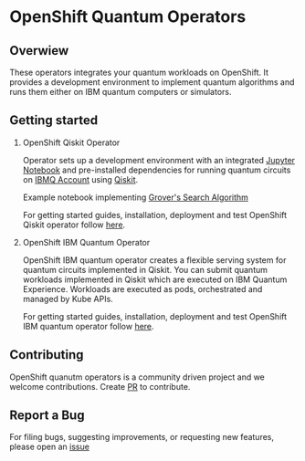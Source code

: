 
# OpenShift Quantum Operators

## Overwiew

These operators integrates your quantum workloads on OpenShift. It provides a development environment to implement quantum algorithms and runs them either on IBM quantum computers or simulators.

## Getting started

1. OpenShift Qiskit Operator

    Operator sets up a development environment with an integrated [Jupyter Notebook](https://jupyter.org/) and pre-installed dependencies for running quantum circuits on [IBMQ Account](https://quantum-computing.ibm.com/) using [Qiskit](https://qiskit.org/).

    Example notebook implementing [Grover's Search Algorithm](https://qiskit.org/textbook/ch-algorithms/grover.html)

    For getting started guides, installation, deployment and test OpenShift Qiskit operator follow [here](https://github.com/qiskit-community/openshift-quantum-operators/tree/master/operators-examples/openshift-qiskit-operator).

2. OpenShift IBM Quantum Operator

    OpenShift IBM quantum operator creates a flexible serving system for quantum circuits implemented in Qiskit.
    You can submit quantum workloads implemented in Qiskit which are executed on IBM Quantum Experience. Workloads are executed as pods, orchestrated and managed by Kube APIs.

    For getting started guides, installation, deployment and test OpenShift IBM quantum operator follow [here](https://github.com/qiskit-community/openshift-quantum-operators/tree/master/operators-examples/openshift-ibm-quantum-operator).

## Contributing

OpenShift quanutm operators is a community driven project and we welcome contributions. Create [PR](https://github.com/qiskit-community/openshift-quantum-operators/pulls) to contribute.

## Report a Bug

For filing bugs, suggesting improvements, or requesting new features, please open an  [issue](https://github.com/qiskit-community/openshift-quantum-operators/issues)
